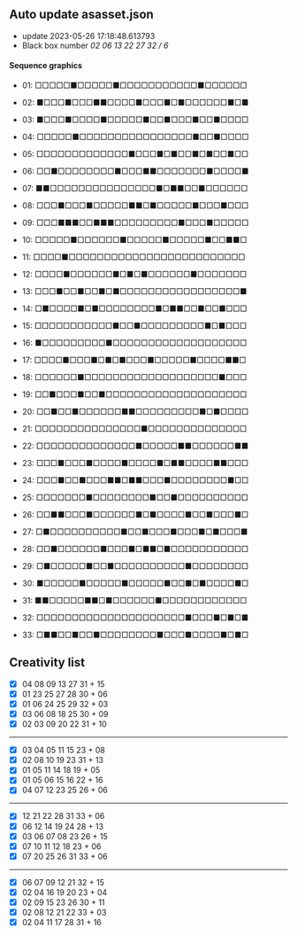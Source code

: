 ## Auto update asasset.json
* update 2023-05-26 17:18:48.613793
* Black box number _02 06 13 22 27 32 / 6_
#### Sequence graphics

* 01: □□□□□■□□□□□■□□□□□□□□□□□■□□□□□□

* 02: ■□□□■□□□■■□□□□■□□□■□■□□□□□□■□■

* 03: ■□□□■□□□□■□□□□□■□□■□□□■□□■□□□□

* 04: □□□□□■□□□□□□□□□□□□□□□□■□□■□□□□

* 05: □□□□□□□□□□□□□■□□□■□■□□■□■□□■□□

* 06: □□■□□□□□□□□■□□□■■□□□□□□□■□□□□■

* 07: ■■□□□□□□□□□□□□□□□■□■■□□■□□□□□□

* 08: □□□■□□□■□□□□□■■□■□□□□□■□□□■□□□

* 09: □□□■■■□□■■■□□□□□□□□□■□□□■□□□□□

* 10: □□□□□■□□□□□□■□□□□□■□□□□□■□□■■□

* 11: □□□□■□□□□□□□□□□□□□□□□□□□□□□□□□

* 12: □□□□■□□□□□□■□■□■□□□□□□■□□□□□□□

* 13: □□□■□□■□□■□■□□□□□□□□□□□□□□□□□■

* 14: □■□□□□■□■□□□□□□□□■□■■□□■□□■□□□

* 15: □□□□□□□□□□□■□□■□□□□□□□□□■□■□□□

* 16: ■□□□□□□□□□■□□□□□□□□□□□□□□□□□□□

* 17: □□□□■□□□■□■□■□□□■□□□□□■□□□□■■□

* 18: □□□□□□■□□□□□□□□□□□□□□□□□□□■□□□

* 19: □□■□□□■□□■□□□□□□□□□□□□□□□□□□□□

* 20: □□■□□■□□□□□□■■□□□□□□□□□■□■□□□□

* 21: □□□□□□□□□□□□□□□■□□□□□□□□□□□□□□

* 22: □□□□□□□□□□□□□□■□□□□□■■□□□□□□■■

* 23: □□□■□□□■□□□□■□□□□■□■■□□□□■■□□□

* 24: □□□■□□■□□□■■□■■□□□■□□□□□□□□■□□

* 25: □□□□□□□■□□□□□□□□■□□■□□□□□□□□□□

* 26: □□■■□□□■□□□□□□■□■□□□□■□□■□□□■□

* 27: □■□□□□□□□□□□■□□■□□□■□□□■□■□□□■

* 28: □□■□□□□□□■□□□■□■■□■□□□□□□□□□□□

* 29: □■□□□□□■□□■□□□□□□□□□□■□□□□□□□□

* 30: ■□□□□□■□□□□□■□□□□□■□□■□■□□□□■□

* 31: ■■□□□□□■■□■□□□□□□■□□□□□□□□□□□□

* 32: □□□□□□□□□□□□□□□□□□□□□■□□□■□■□■

* 33: □■■□□■□□■□□□□□□□□■□□□■□□□□■□■□

## Creativity list
- [x] 04 08 09 13 27 31 + 15
- [x] 01 23 25 27 28 30 + 06
- [x] 01 06 24 25 29 32 + 03
- [x] 03 06 08 18 25 30 + 09
- [x] 02 03 09 20 22 31 + 10
***
- [x] 03 04 05 11 15 23 + 08
- [x] 02 08 10 19 23 31 + 13
- [x] 01 05 11 14 18 19 + 05
- [x] 01 05 06 15 16 22 + 16
- [x] 04 07 12 23 25 26 + 06
***
- [x] 12 21 22 28 31 33 + 06
- [x] 06 12 14 19 24 28 + 13
- [x] 03 06 07 08 23 26 + 15
- [x] 07 10 11 12 18 23 + 06
- [x] 07 20 25 26 31 33 + 06
***
- [x] 06 07 09 12 21 32 + 15
- [x] 02 04 16 19 20 23 + 04
- [x] 02 09 15 23 26 30 + 11
- [x] 02 08 12 21 22 33 + 03
- [x] 02 04 11 17 28 31 + 16
